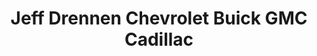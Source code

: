 ---
title: "Jeff Drennen Chevrolet Buick GMC Cadillac"
url: /zanesville/jeff-drennen-chevrolet-buick-gmc-cadillac/
shop: car
---